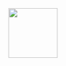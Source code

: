 <div id="header" align="center">
    <image src="https://i.giphy.com/media/v1.Y2lkPTc5MGI3NjExNTc4d2d4Mmd0MjdvdWVrcmQzcDJyb2xlcWhmcDlzcGVvcnRtdzNtbSZlcD12MV9pbnRlcm5hbF9naWZfYnlfaWQmY3Q9Zw/VTtANKl0beDFQRLDTh/giphy.gif" width="100" />
</div>

<!--
**nwren1337/nwren1337** is a ✨ _special_ ✨ repository because its `README.md` (this file) appears on your GitHub profile.

Here are some ideas to get you started:

- 🔭 I’m currently working on ...
- 🌱 I’m currently learning ...
- 👯 I’m looking to collaborate on ...
- 🤔 I’m looking for help with ...
- 💬 Ask me about ...
- 📫 How to reach me: ...
- 😄 Pronouns: ...
- ⚡ Fun fact: ...
-->
